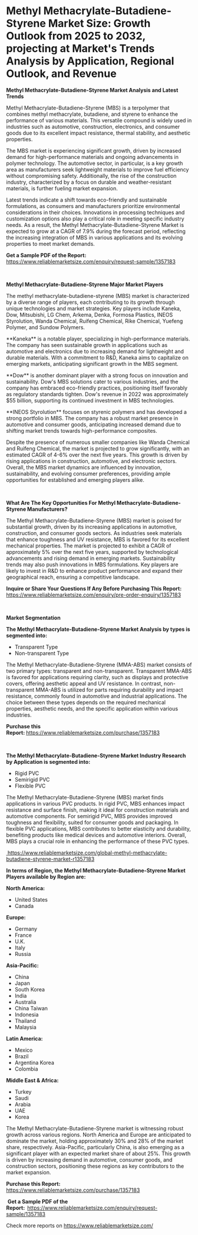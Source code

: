 <p><h1>Methyl Methacrylate-Butadiene-Styrene Market Size: Growth Outlook from 2025 to 2032, projecting at Market's Trends Analysis by Application, Regional Outlook, and Revenue</h1></p><p><strong>Methyl Methacrylate-Butadiene-Styrene Market Analysis and Latest Trends</strong></p>
<p><p>Methyl Methacrylate-Butadiene-Styrene (MBS) is a terpolymer that combines methyl methacrylate, butadiene, and styrene to enhance the performance of various materials. This versatile compound is widely used in industries such as automotive, construction, electronics, and consumer goods due to its excellent impact resistance, thermal stability, and aesthetic properties. </p><p>The MBS market is experiencing significant growth, driven by increased demand for high-performance materials and ongoing advancements in polymer technology. The automotive sector, in particular, is a key growth area as manufacturers seek lightweight materials to improve fuel efficiency without compromising safety. Additionally, the rise of the construction industry, characterized by a focus on durable and weather-resistant materials, is further fueling market expansion.</p><p>Latest trends indicate a shift towards eco-friendly and sustainable formulations, as consumers and manufacturers prioritize environmental considerations in their choices. Innovations in processing techniques and customization options also play a critical role in meeting specific industry needs. As a result, the Methyl Methacrylate-Butadiene-Styrene Market is expected to grow at a CAGR of 7.9% during the forecast period, reflecting the increasing integration of MBS in various applications and its evolving properties to meet market demands.</p></p>
<p><strong>Get a Sample PDF of the Report:&nbsp;</strong> <a href="https://www.reliablemarketsize.com/enquiry/request-sample/1357183?utm_campaign=2799&utm_medium=2&utm_source=Github&utm_content=ia&utm_term=02042025&utm_id=methyl-methacrylate-butadiene-styrene">https://www.reliablemarketsize.com/enquiry/request-sample/1357183</a></p>
<p>&nbsp;</p>
<p><strong>Methyl Methacrylate-Butadiene-Styrene Major Market Players</strong></p>
<p><p>The methyl methacrylate-butadiene-styrene (MBS) market is characterized by a diverse range of players, each contributing to its growth through unique technologies and market strategies. Key players include Kaneka, Dow, Mitsubishi, LG Chem, Arkema, Denka, Formosa Plastics, INEOS Styrolution, Wanda Chemical, Ruifeng Chemical, Rike Chemical, Yuefeng Polymer, and Sundow Polymers.</p><p>**Kaneka** is a notable player, specializing in high-performance materials. The company has seen sustainable growth in applications such as automotive and electronics due to increasing demand for lightweight and durable materials. With a commitment to R&D, Kaneka aims to capitalize on emerging markets, anticipating significant growth in the MBS segment.</p><p>**Dow** is another dominant player with a strong focus on innovation and sustainability. Dow's MBS solutions cater to various industries, and the company has embraced eco-friendly practices, positioning itself favorably as regulatory standards tighten. Dow's revenue in 2022 was approximately $55 billion, supporting its continued investment in MBS technologies.</p><p>**INEOS Styrolution** focuses on styrenic polymers and has developed a strong portfolio in MBS. The company has a robust market presence in automotive and consumer goods, anticipating increased demand due to shifting market trends towards high-performance composites.</p><p>Despite the presence of numerous smaller companies like Wanda Chemical and Ruifeng Chemical, the market is projected to grow significantly, with an estimated CAGR of 4-6% over the next five years. This growth is driven by rising applications in construction, automotive, and electronic sectors. Overall, the MBS market dynamics are influenced by innovation, sustainability, and evolving consumer preferences, providing ample opportunities for established and emerging players alike.</p></p>
<p>&nbsp;</p>
<p><strong>What Are The Key Opportunities For Methyl Methacrylate-Butadiene-Styrene Manufacturers?</strong></p>
<p><p>The Methyl Methacrylate-Butadiene-Styrene (MBS) market is poised for substantial growth, driven by its increasing applications in automotive, construction, and consumer goods sectors. As industries seek materials that enhance toughness and UV resistance, MBS is favored for its excellent mechanical properties. The market is projected to exhibit a CAGR of approximately 5% over the next five years, supported by technological advancements and rising demand in emerging markets. Sustainability trends may also push innovations in MBS formulations. Key players are likely to invest in R&D to enhance product performance and expand their geographical reach, ensuring a competitive landscape.</p></p>
<p><strong>Inquire or Share Your Questions If Any Before Purchasing This Report:</strong> <a href="https://www.reliablemarketsize.com/enquiry/pre-order-enquiry/1357183?utm_campaign=2799&utm_medium=2&utm_source=Github&utm_content=ia&utm_term=02042025&utm_id=methyl-methacrylate-butadiene-styrene">https://www.reliablemarketsize.com/enquiry/pre-order-enquiry/1357183</a></p>
<p>&nbsp;</p>
<p><strong>Market Segmentation</strong></p>
<p><strong>The Methyl Methacrylate-Butadiene-Styrene Market Analysis by types is segmented into:</strong></p>
<p><ul><li>Transparent Type</li><li>Non-transparent Type</li></ul></p>
<p><p>The Methyl Methacrylate-Butadiene-Styrene (MMA-ABS) market consists of two primary types: transparent and non-transparent. Transparent MMA-ABS is favored for applications requiring clarity, such as displays and protective covers, offering aesthetic appeal and UV resistance. In contrast, non-transparent MMA-ABS is utilized for parts requiring durability and impact resistance, commonly found in automotive and industrial applications. The choice between these types depends on the required mechanical properties, aesthetic needs, and the specific application within various industries.</p></p>
<p><strong>Purchase this Report:&nbsp;</strong><a href="https://www.reliablemarketsize.com/purchase/1357183?utm_campaign=2799&utm_medium=2&utm_source=Github&utm_content=ia&utm_term=02042025&utm_id=methyl-methacrylate-butadiene-styrene">https://www.reliablemarketsize.com/purchase/1357183</a></p>
<p>&nbsp;</p>
<p><strong>The Methyl Methacrylate-Butadiene-Styrene Market Industry Research by Application is segmented into:</strong></p>
<p><ul><li>Rigid PVC</li><li>Semirigid PVC</li><li>Flexible PVC</li></ul></p>
<p><p>The Methyl Methacrylate-Butadiene-Styrene (MBS) market finds applications in various PVC products. In rigid PVC, MBS enhances impact resistance and surface finish, making it ideal for construction materials and automotive components. For semirigid PVC, MBS provides improved toughness and flexibility, suited for consumer goods and packaging. In flexible PVC applications, MBS contributes to better elasticity and durability, benefiting products like medical devices and automotive interiors. Overall, MBS plays a crucial role in enhancing the performance of these PVC types.</p></p>
<p><a href="https://www.reliablemarketsize.com/global-methyl-methacrylate-butadiene-styrene-market-r1357183?utm_campaign=2799&utm_medium=2&utm_source=Github&utm_content=ia&utm_term=02042025&utm_id=methyl-methacrylate-butadiene-styrene">&nbsp;https://www.reliablemarketsize.com/global-methyl-methacrylate-butadiene-styrene-market-r1357183</a></p>
<p><strong>In terms of Region, the Methyl Methacrylate-Butadiene-Styrene Market Players available by Region are:</strong></p>
<p>
    <p> <strong> North America: </strong>
        <ul>
            <li>United States</li>
            <li>Canada</li>
        </ul>
        </p> 
    <p> <strong> Europe: </strong>
        <ul>
            <li>Germany</li>
            <li>France</li>
            <li>U.K.</li>
            <li>Italy</li>
            <li>Russia</li>
        </ul>
        </p> 
    <p> <strong> Asia-Pacific: </strong>
        <ul>
            <li>China</li>
            <li>Japan</li>
            <li>South Korea</li>
            <li>India</li>
            <li>Australia</li>
            <li>China Taiwan</li>
            <li>Indonesia</li>
            <li>Thailand</li>
            <li>Malaysia</li>
        </ul>
        </p> 
    <p> <strong> Latin America: </strong>
        <ul>
            <li>Mexico</li>
            <li>Brazil</li>
            <li>Argentina Korea</li>
            <li>Colombia</li>
        </ul>
        </p> 
    <p> <strong> Middle East & Africa: </strong>
        <ul>
            <li>Turkey</li>
            <li>Saudi</li>
            <li>Arabia</li>
            <li>UAE</li>
            <li>Korea</li>
        </ul>
    </p>
    </p>
<p><p>The Methyl Methacrylate-Butadiene-Styrene market is witnessing robust growth across various regions. North America and Europe are anticipated to dominate the market, holding approximately 30% and 28% of the market share, respectively. Asia-Pacific, particularly China, is also emerging as a significant player with an expected market share of about 25%. This growth is driven by increasing demand in automotive, consumer goods, and construction sectors, positioning these regions as key contributors to the market expansion.</p></p>
<p><strong>Purchase this Report: </strong><a href="https://www.reliablemarketsize.com/purchase/1357183?utm_campaign=2799&utm_medium=2&utm_source=Github&utm_content=ia&utm_term=02042025&utm_id=methyl-methacrylate-butadiene-styrene">https://www.reliablemarketsize.com/purchase/1357183</a></p>
<p>&nbsp;<strong>Get a Sample PDF of the Report:&nbsp;&nbsp;</strong><a href="https://www.reliablemarketsize.com/enquiry/request-sample/1357183?utm_campaign=2799&utm_medium=2&utm_source=Github&utm_content=ia&utm_term=02042025&utm_id=methyl-methacrylate-butadiene-styrene">https://www.reliablemarketsize.com/enquiry/request-sample/1357183</a></p>
<p><strong></strong></p>
<p>Check more reports on <a href="https://www.reliablemarketsize.com/?utm_campaign=2799&utm_medium=2&utm_source=Github&utm_content=ia&utm_term=02042025&utm_id=methyl-methacrylate-butadiene-styrene">https://www.reliablemarketsize.com/</a></p>